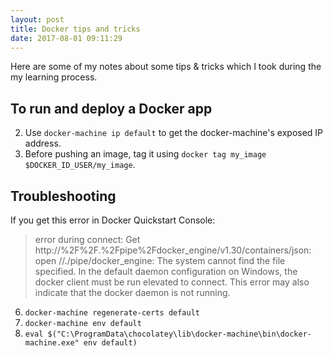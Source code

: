 ```yaml
---
layout: post
title: Docker tips and tricks
date: 2017-08-01 09:11:29
---
```


Here are some of my notes about some tips & tricks which I took during the my learning process.

## To run and deploy a Docker app

2. Use `docker-machine ip default` to get the docker-machine's exposed IP address.
3. Before pushing an image, tag it using `docker tag my_image $DOCKER_ID_USER/my_image`.

## Troubleshooting

If you get this error in Docker Quickstart Console: 

> error during connect: Get http://%2F%2F.%2Fpipe%2Fdocker_engine/v1.30/containers/json: open //./pipe/docker_engine: The system cannot find the file specified. In the default daemon configuration on Windows, the docker client must be run elevated to connect. This error may also indicate that the docker daemon is not running.

6. `docker-machine regenerate-certs default`
7. `docker-machine env default`
8. `eval $("C:\ProgramData\chocolatey\lib\docker-machine\bin\docker-machine.exe" env default)`
